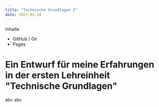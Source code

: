 ```yaml
---
title: "Technische Grundlagen 2"
date: 2023-02-20
---
```

Inhalte
- GitHub / Git
- Pages

# Ein Entwurf für meine Erfahrungen in der ersten Lehreinheit "Technische Grundlagen"

abc abc

